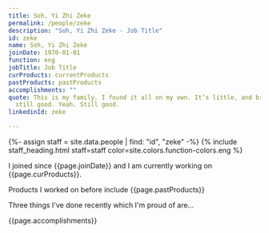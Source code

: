 ```yaml
---
title: Soh, Yi Zhi Zeke
permalink: /people/zeke
description: "Soh, Yi Zhi Zeke - Job Title"
id: zeke
name: Soh, Yi Zhi Zeke
joinDate: 1970-01-01
function: eng
jobTitle: Job Title
curProducts: currentProducts
pastProducts: pastProducts
accomplishments: ""
quote: This is my family. I found it all on my own. It’s little, and broken, but
  still good. Yeah. Still good.
linkedinId: zeke

---
```


{%- assign staff = site.data.people | find: "id", "zeke" -%}
{% include staff_heading.html staff=staff color=site.colors.function-colors.eng %}

<p>I joined since {{page.joinDate}} and I am currently working on {{page.curProducts}}.</p>

<p>Products I worked on before include {{page.pastProducts}}</p>

<p>Three things I've done recently which I'm proud of are...</p>
{{page.accomplishments}}
